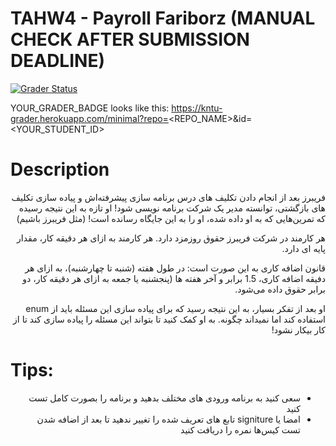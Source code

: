 # TAHW4 - Payroll Fariborz (MANUAL CHECK AFTER SUBMISSION DEADLINE)


[![Grader Status](YOUR_GRADER_BADGE)](YOUR_GRADER_BADGE)

YOUR_GRADER_BADGE looks like this: https://kntu-grader.herokuapp.com/minimal?repo=<REPO_NAME>&id=<YOUR_STUDENT_ID>


# Description


<div dir="rtl" align="right">


فریبرز بعد از انجام دادن تکلیف های درس برنامه سازی پیشرفته‌اش و پیاده سازی تکلیف های بازگشتی، توانسته مدیر یک شرکت برنامه نویسی شود! او تازه به این نتیجه رسیده که تمرین‌هایی که به او داده شده، او را به این جایگاه رسانده است! (مثل فریبرز باشیم)

هر کارمند در شرکت فریبرز حقوق روزمزد دارد. هر کارمند به ازای هر دقیقه کار، مقدار پایه ای دارد. 

قانون اضافه کاری به این صورت است: 
در طول هفته (شنبه تا چهارشنبه)، به ازای هر دفیقه اضافه کاری، 1.5 برابر 
و آخر هفته ها (پنجشنبه یا جمعه به ازای هر دقیقه کار، دو برابر حقوق داده می‌شود.

او بعد از تفکر بسیار، به این نتیجه رسید که برای پیاده سازی این مسئله باید از enum استفاده کند اما نمیداند چگونه. به او کمک کنید تا بتواند این مسئله را پیاده سازی کند تا از کار بیکار نشود!

</div>


#  Tips:

<div dir="rtl" align="right">
  <ul> 
    <li>سعی کنید به برنامه ورودی های مختلف بدهید و برنامه را بصورت کامل تست کنید  </li>
    <li> امضا یا signiture تابع های تعریف شده را تغییر ندهید تا بعد از اضافه شدن تست کیس‌ها نمره را دریافت کنید
  
</div>
